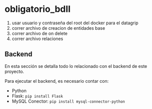 # obligatorio_bdII

1. usar usuario y contraseña del root del docker para el datagrip
2. correr archivo de creacion de entidades base
3. correr archivo de on delete
4. correr archivo relaciones

## Backend

En esta sección se detalla todo lo relacionado con el backend de este proyecto.

Para ejecutar el backend, es necesario contar con:
  * Python
  * Flask: <code>pip install Flask</code>
  * MySQL Conector: <code>pip install mysql-connector-python</code>
